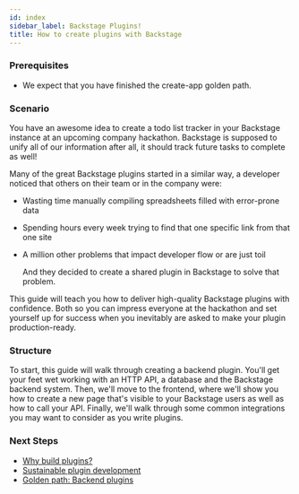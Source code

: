 ```yaml
---
id: index
sidebar_label: Backstage Plugins!
title: How to create plugins with Backstage
---
```


### Prerequisites

- We expect that you have finished the create-app golden path.

### Scenario

You have an awesome idea to create a todo list tracker in your Backstage instance at an upcoming company hackathon. Backstage is supposed to unify all of our information after all, it should track future tasks to complete as well!

Many of the great Backstage plugins started in a similar way, a developer noticed that others on their team or in the company were:

- Wasting time manually compiling spreadsheets filled with error-prone data
- Spending hours every week trying to find that one specific link from that one site
- A million other problems that impact developer flow or are just toil
  
  And they decided to create a shared plugin in Backstage to solve that problem.

This guide will teach you how to deliver high-quality Backstage plugins with confidence. Both so you can impress everyone at the hackathon and set yourself up for success when you inevitably are asked to make your plugin production-ready.

### Structure

To start, this guide will walk through creating a backend plugin. You'll get your feet wet working with an HTTP API, a database and the Backstage backend system. Then, we'll move to the frontend, where we'll show you how to create a new page that's visible to your Backstage users as well as how to call your API. Finally, we'll walk through some common integrations you may want to consider as you write plugins.

### Next Steps

- [Why build plugins?](./why-build-plugins.md)
- [Sustainable plugin development](./sustainable-plugin-development.md)
- [Golden path: Backend plugins](./backend/001-first-steps.md)
